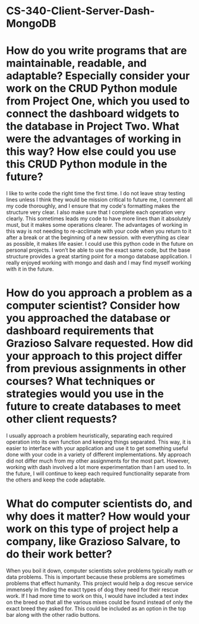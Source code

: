# CS-340-Client-Server-Dash-MongoDB
# How do you write programs that are maintainable, readable, and adaptable? Especially consider your work on the CRUD Python module from Project One, which you used to connect the dashboard widgets to the database in Project Two. What were the advantages of working in this way? How else could you use this CRUD Python module in the future?

I like to write code the right time the first time. I do not leave stray testing lines unless I think they would be mission critical to future me, I comment all my code thoroughly, and I ensure that my code's formatting makes the structure very clear. I also make sure that I complete each operation very clearly. This sometimes leads my code to have more lines than it absolutely must, but it makes some operations clearer. The advantages of working in this way is not needing to re-acclimate with your code when you return to it after a break or at the beginning of a new session. with everything as clear as possible, it makes life easier. I could use this python code in the future on personal projects. I won’t be able to use the exact same code, but the base structure provides a great starting point for a mongo database application. I really enjoyed working with mongo and dash and I may find myself working with it in the future. 

# How do you approach a problem as a computer scientist? Consider how you approached the database or dashboard requirements that Grazioso Salvare requested. How did your approach to this project differ from previous assignments in other courses? What techniques or strategies would you use in the future to create databases to meet other client requests?

I usually approach a problem heuristically, separating each required operation into its own function and keeping things separated. This way, it is easier to interface with your application and use it to get something useful done with your code in a variety of different implementations. My approach did not differ much from my other assignments for the most part. However, working with dash involved a lot more experimentation than I am used to. In the future, I will continue to keep each required functionality separate from the others and keep the code adaptable.

# What do computer scientists do, and why does it matter? How would your work on this type of project help a company, like Grazioso Salvare, to do their work better?

When you boil it down, computer scientists solve problems typically math or data problems. This is important because these problems are sometimes problems that effect humanity. This project would help a dog rescue service immensely in finding the exact types of dog they need for their rescue work. If I had more time to work on this, I would have included a text index on the breed so that all the various mixes could be found instead of only the exact breed they asked for. This could be included as an option in the top bar along with the other radio buttons. 
